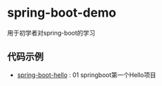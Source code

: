 # spring-boot-demo
  用于初学者对spring-boot的学习  
  
## 代码示例
* [spring-boot-hello](https://github.com/handsomewlb/spring-boot-demo/tree/master/spring-boot-helloworld) : 01 springboot第一个Hello项目
  
